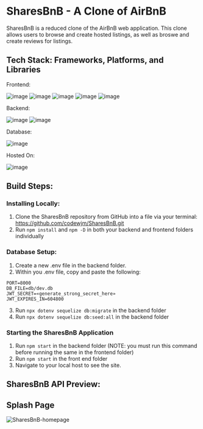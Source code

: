 # SharesBnB - A Clone of AirBnB

SharesBnB is a reduced clone of the AirBnB web application. This clone allows users to browse and create hosted listings, as well as broswe and create reviews for listings.

## Tech Stack: Frameworks, Platforms, and Libraries

Frontend:

![image](https://user-images.githubusercontent.com/20654267/192156837-122333b5-1337-4630-abcd-e48f538c141d.png)
![image](https://user-images.githubusercontent.com/20654267/192156876-64b1afdd-e93f-4f6b-a0ff-2d7e9b75258a.png)
![image](https://user-images.githubusercontent.com/20654267/192156881-268b4f35-02b2-4113-861b-c2ea54b6ff87.png)
![image](https://user-images.githubusercontent.com/20654267/192156890-ca8a0612-9350-4d10-88f7-cc09dd740865.png)
![image](https://user-images.githubusercontent.com/20654267/192156892-eddb0af2-29cc-46bf-9d6d-fc0ead32005b.png)


Backend:

![image](https://user-images.githubusercontent.com/20654267/192156854-da992c42-d7fc-468a-ad02-65316be0d9c2.png)
![image](https://user-images.githubusercontent.com/20654267/192156896-44718733-3b28-4f64-934a-78522df3a444.png)

Database: 

![image](https://user-images.githubusercontent.com/20654267/192156956-e6ef56f2-5645-406a-8778-83baf75489a1.png)

Hosted On:

![image](https://user-images.githubusercontent.com/20654267/192156972-28d4bd6a-7012-4d73-8bbd-105cfba12108.png)

## Build Steps:

### Installing Locally: 
1. Clone the SharesBnB repository from GitHub into a file via your terminal: https://github.com/codewjm/SharesBnB.git
2. Run `npm install` and `npm -D` in both your backend and frontend folders individually

### Database Setup:
1. Create a new .env file in the backend folder. 
2. Within you .env file, copy and paste the following:
```
PORT=8000
DB_FILE=db/dev.db
JWT_SECRET=«generate_strong_secret_here»
JWT_EXPIRES_IN=604800
 ```
 3. Run `npx dotenv sequelize db:migrate` in the backend folder 
 4. Run `npx dotenv sequelize db:seed:all` in the backend folder 

### Starting the SharesBnB Application

1. Run `npm start` in the backend folder (NOTE: you must run this command before running the same in the frontend folder)
2. Run `npm start` in the front end folder 
3. Navigate to your local host to see the site.


## SharesBnB API Preview:

## Splash Page 

![SharesBnB-homepage](https://user-images.githubusercontent.com/95896008/192286349-bf6f9a7c-1d89-430f-b16a-1f22c865024b.png)

